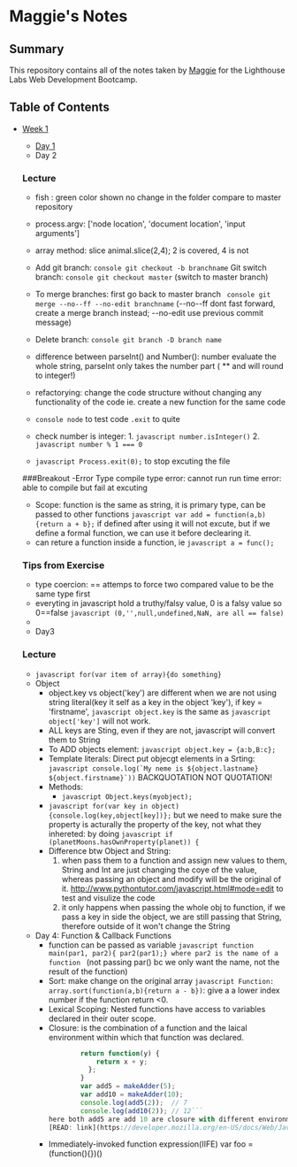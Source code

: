 # Maggie's Notes
## Summary
This repository contains all of the notes taken by [Maggie](https://github.com/maggiezhu) for the Lighthouse Labs Web Development Bootcamp.
## Table of Contents
* [Week 1](/Week_1)
  * [Day 1](/Week_1/Day_1)
  * Day 2
  ### Lecture
    - fish : green color shown no change in the folder compare to master repository
    - process.argv: ['node location', 'document location', 'input arguments']
    - array method: slice
        animal.slice(2,4); 2 is covered, 4 is not
    - Add git branch: ```console git checkout -b branchname```
      Git switch branch: ```console git checkout master``` (switch to master branch)
    - To merge branches: first go back to master branch ``` console git merge --no--ff --no-edit branchname``` (--no--ff dont fast forward, create a merge branch instead; --no-edit use previous commit message)
    - Delete branch: ```console git branch -D branch name```


    - difference between parseInt() and Number(): number evaluate the whole string, parseInt only takes the number part ( ** and will round to integer!)
    - refactorying: change the code structure without changing any functionality of the code ie. create a new function for the same code
    - ```console node``` to test code ```.exit``` to quite
    - check number is integer: 1. ```javascript number.isInteger()``` 2. ```javascript number % 1 === 0```
    - ```javascript Process.exit(0);``` to stop excuting the file

    ###Breakout
    -Error Type
        compile type error: cannot run
        run time error: able to compile but fail at excuting
    - Scope:
        function is the same as string, it is primary type, can be passed to other functions
        ```javascript var add = function(a,b){return a + b};``` if defined after using it will not excute, but if we define a formal function, we can use it before declearing it.
    - can reture a function inside a function, ie ```javascript a = func();```


    ### Tips from Exercise
    - type coercion: == attemps to force two compared value to be the same type first
    - everyting in javascript hold a truthy/falsy value, 0 is a falsy value so 0==false ```javascript (0,'',null,undefined,NaN, are all == false)```
    -
    * Day3
    ### Lecture
    - ```javascript for(var item of array){do something}```
    - Object
        - object.key vs object('key') are different when we are not using string literal(key it self as a key in the object 'key'), if key = 'firstname', ```javascript object.key``` is the same as ```javascript object['key']``` will not work.
        - ALL keys are Sting, even if they are not, javascript will convert them to String
        - To ADD objects element:  ```javascript object.key = {a:b,B:c};```
        - Template literals: Direct put objecgt elements in a Srting:
            ```javascript console.log(`My neme is ${object.lastname} ${object.firstname}`))``` BACKQUOTATION NOT QUOTATION!
        - Methods:
            - ```javascript Object.keys(myobject);```
        - ```javascript for(var key in object){console.log(key,object[key])};```
                but we need to make sure the property is acturally the property of the key, not what they inhereted: by doing ```javascript if (planetMoons.hasOwnProperty(planet)) {```
        - Difference btw Object and String:
            1. when pass them to a function and assign new values to them, String and Int are just changing the coye of the value, whereas passing an object and modify will be the original of it.
            http://www.pythontutor.com/javascript.html#mode=edit to test and visulize the code
            2. it only happens when passing the whole obj to function, if we pass a key in side the object, we are still passing that String, therefore outside of it won't change the String
    * Day 4: Function & Callback Functions
        - function can be passed as variable
            ```javascript function main(par1, par2){ par2(par1);} where par2 is the name of a function ``` (not passing par() bc we only want the name, not the result of the function)
        - Sort: make change on the original array
            ```javascript Function: array.sort(function(a,b){return a - b})```: give a a lower index number if the function return <0.
        - Lexical Scoping:
                Nested functions have access to variables declared in their outer scope.
        - Closure: is the combination of a function and the laical environment within which that function was declared.
            ```javascript function makeAdder(x) {
                    return function(y) {
                        return x + y;
                      };
                    }
                    var add5 = makeAdder(5);
                    var add10 = makeAdder(10);
                    console.log(add5(2));  // 7
                    console.log(add10(2)); // 12```
            here both add5 are add 10 are closure with different environments, add5 has x = 5 whereas add10 has x = 10.
            [READ: link](https://developer.mozilla.org/en-US/docs/Web/JavaScript/Closures)
        - Immediately-invoked function expression(IIFE)
            var foo = (function(){})()

























